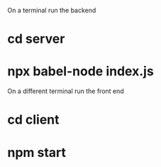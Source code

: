 On a terminal run the backend
# cd server
# npx babel-node index.js 

On a different terminal run the front end
# cd client
# npm start